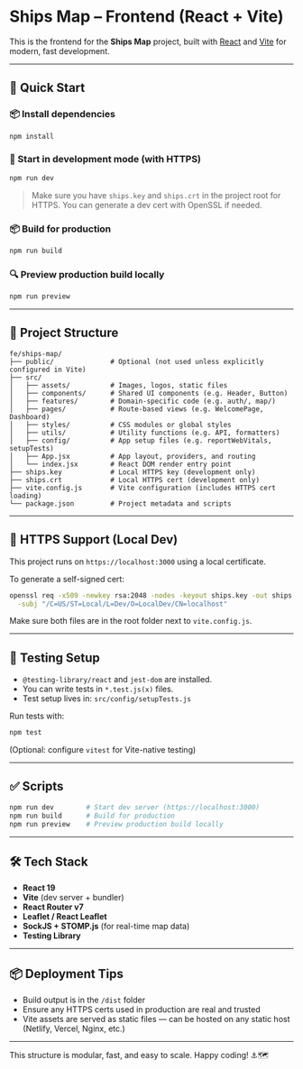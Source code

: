 # Ships Map – Frontend (React + Vite)

This is the frontend for the **Ships Map** project, built with [React](https://react.dev/) and [Vite](https://vitejs.dev/) for modern, fast development.

---

## 🚀 Quick Start

### 📦 Install dependencies
```bash
npm install
```

### 🧪 Start in development mode (with HTTPS)
```bash
npm run dev
```
> Make sure you have `ships.key` and `ships.crt` in the project root for HTTPS. You can generate a dev cert with OpenSSL if needed.

### 📦 Build for production
```bash
npm run build
```

### 🔍 Preview production build locally
```bash
npm run preview
```

---

## 📁 Project Structure

```
fe/ships-map/
├── public/              # Optional (not used unless explicitly configured in Vite)
├── src/
│   ├── assets/          # Images, logos, static files
│   ├── components/      # Shared UI components (e.g. Header, Button)
│   ├── features/        # Domain-specific code (e.g. auth/, map/)
│   ├── pages/           # Route-based views (e.g. WelcomePage, Dashboard)
│   ├── styles/          # CSS modules or global styles
│   ├── utils/           # Utility functions (e.g. API, formatters)
│   ├── config/          # App setup files (e.g. reportWebVitals, setupTests)
│   ├── App.jsx          # App layout, providers, and routing
│   └── index.jsx        # React DOM render entry point
├── ships.key            # Local HTTPS key (development only)
├── ships.crt            # Local HTTPS cert (development only)
├── vite.config.js       # Vite configuration (includes HTTPS cert loading)
└── package.json         # Project metadata and scripts
```

---

## 🔐 HTTPS Support (Local Dev)

This project runs on `https://localhost:3000` using a local certificate.

To generate a self-signed cert:

```bash
openssl req -x509 -newkey rsa:2048 -nodes -keyout ships.key -out ships.crt -days 365 \
  -subj "/C=US/ST=Local/L=Dev/O=LocalDev/CN=localhost"
```

Make sure both files are in the root folder next to `vite.config.js`.

---

## 🧪 Testing Setup

- `@testing-library/react` and `jest-dom` are installed.
- You can write tests in `*.test.js(x)` files.
- Test setup lives in: `src/config/setupTests.js`

Run tests with:

```bash
npm test
```

(Optional: configure `vitest` for Vite-native testing)

---

## ✅ Scripts

```bash
npm run dev        # Start dev server (https://localhost:3000)
npm run build      # Build for production
npm run preview    # Preview production build locally
```

---

## 🛠 Tech Stack

- **React 19**
- **Vite** (dev server + bundler)
- **React Router v7**
- **Leaflet / React Leaflet**
- **SockJS + STOMP.js** (for real-time map data)
- **Testing Library**

---

## 📦 Deployment Tips

- Build output is in the `/dist` folder
- Ensure any HTTPS certs used in production are real and trusted
- Vite assets are served as static files — can be hosted on any static host (Netlify, Vercel, Nginx, etc.)

---

This structure is modular, fast, and easy to scale. Happy coding! ⚓🗺️